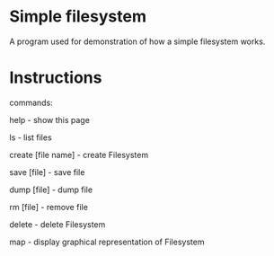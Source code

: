 # Simple filesystem
A program used for demonstration of how a simple filesystem works.

# Instructions
commands:

help - show this page

ls - list files

create [file name] - create Filesystem

save [file] - save file

dump [file] - dump file

rm [file] - remove file

delete - delete Filesystem

map - display graphical representation of Filesystem
